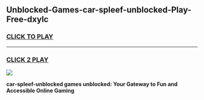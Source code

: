 
## Unblocked-Games-car-spleef-unblocked-Play-Free-dxylc
<h3>
<a href="https://premium76.site?title=car-spleef-unblocked&ref=20M">CLICK TO PLAY</a></h3>
<hr>

<h3>
<a href="https://premium76.site?title=car-spleef-unblocked&ref=20M">CLICK 2 PLAY</a>
  
</h3>

<a href="https://premium76.site?title=car-spleef-unblocked&ref=19M"><img src="https://clearcache.store/games.png"></a>


**car-spleef-unblocked games unblocked: Your Gateway to Fun and Accessible Online Gaming**
